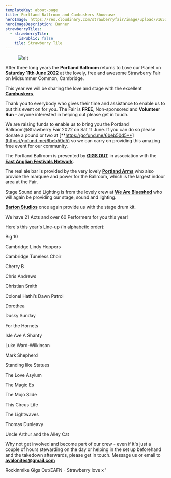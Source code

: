 ```yaml
---
templateKey: about-page
title: Portland Ballroom and Cambuskers Showcase
heroImage: https://res.cloudinary.com/strawberryfair/image/upload/v1653003059/Decorations_y1mvmx.jpg
heroImageDescription: Banner
strawberryTiles:
  - strawberryTile:
      isPublic: false
    tile: Strawberry Tile
---
```

<figure><img src="https://res.cloudinary.com/strawberryfair/image/upload/v1653980008/Portland_Ballroom_31st_May_n295vr.png" alt="alt" class="html-embedded-image-medium"></figure>

After three long years the **Portland Ballroom** returns to Love our Planet on **Saturday 11th June 2022** at the lovely, free and awesome Strawberry Fair on Midsummer Common, Cambridge.

This year we will be sharing the love and stage with the excellent [**Cambuskers**](http://www.cambuskers.org/).

Thank you to everybody who gives their time and assistance to enable us to put this event on for you. The Fair is **FREE**, Non-sponsored and **Volunteer Run** - anyone interested in helping out please get in touch.

We are raising funds to enable us to bring you the Portland Ballroom@Strawberry Fair 2022 on Sat 11 June. If you can do so please donate a pound or two at [**https://gofund.me/6beb50d5**](https://gofund.me/6beb50d5) so we can carry on providing this amazing free event for our community.

The Portland Ballroom is presented by [**GIGS OUT**](https://www.facebook.com/groups/gigsoutineastanglia/?ref=share) in association with the [**East Anglian Festivals Network**](www.eafn.co.uk).

The real ale bar is provided by the very lovely [**Portland Arms**](http://theportlandarms.co.uk/) who also provide the marquee and power for the Ballroom, which is the largest indoor area at the Fair.

Stage Sound and Lighting is from the lovely crew at [**We Are Blueshed**](https://www.weareblueshed.co.uk/) who will again be providing our stage, sound and lighting.

[**Barton Studios**](https://bartonstudios.webs.com) once again provide us with the stage drum kit.

We have 21 Acts and over 60 Performers for you this year!

Here's this year's Line-up (in alphabetic order):

Big 10

Cambridge Lindy Hoppers

Cambridge Tuneless Choir

Cherry B

Chris Andrews

Christian Smith

Colonel Hathi’s Dawn Patrol

Dorothea

Dusky Sunday

For the Hornets

Isle Ave A Shanty

Luke Ward-Wilkinson

Mark Shepherd

Standing like Statues

The Love Asylum

The Magic Es

The Mojo Slide

This Circus Life

The Lightwaves

Thomas Dunleavy

Uncle Arthur and the Alley Cat

Why not get involved and become part of our crew - even if it's just a couple of hours stewarding on the day or helping in the set up beforehand and the takedown afterwards, please get in touch. Message us or email to **avalonites@gmail.com**

Rockinmike Gigs Out/EAFN - Strawberry love x '
